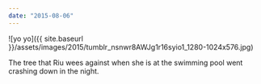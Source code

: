 ```yaml
---
date: "2015-08-06"
---
```


![yo yo]({{ site.baseurl }}/assets/images/2015/tumblr_nsnwr8AWJg1r16syio1_1280-1024x576.jpg)

The tree that Riu wees against when she is at the swimming pool went crashing down in the night.
